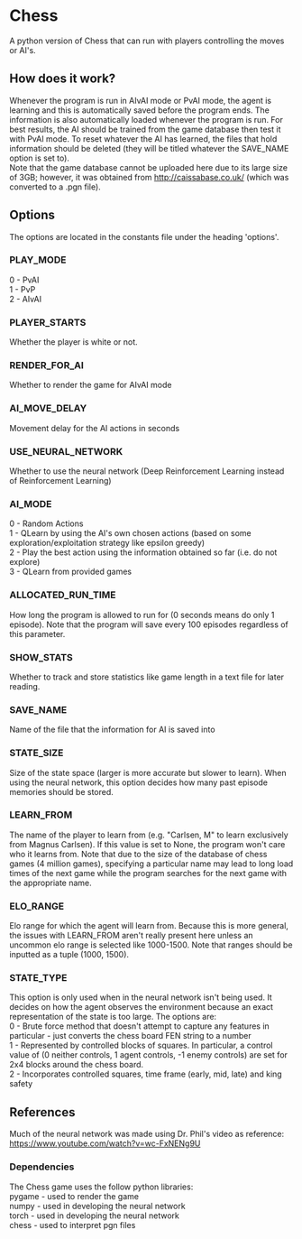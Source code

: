 # Chess
A python version of Chess that can run with players controlling the moves or AI's.

## How does it work?
Whenever the program is run in AIvAI mode or PvAI mode, the agent is learning and this is automatically saved before the program ends. The information is also automatically loaded whenever the program is run. For best results, the AI should be trained from the game database then test it with PvAI mode. To reset whatever the AI has learned, the files that hold information should be deleted (they will be titled whatever the SAVE_NAME option is set to).  
Note that the game database cannot be uploaded here due to its large size of 3GB; however, it was obtained from http://caissabase.co.uk/ (which was converted to a .pgn file).

## Options
The options are located in the constants file under the heading 'options'. 

### PLAY_MODE
0 - PvAI  
1 - PvP  
2 - AIvAI
### PLAYER_STARTS
Whether the player is white or not.
### RENDER_FOR_AI
Whether to render the game for AIvAI mode
### AI_MOVE_DELAY
Movement delay for the AI actions in seconds
### USE_NEURAL_NETWORK
Whether to use the neural network (Deep Reinforcement Learning instead of Reinforcement Learning)
### AI_MODE
0 - Random Actions  
1 - QLearn by using the AI's own chosen actions (based on some exploration/exploitation strategy like epsilon greedy)  
2 - Play the best action using the information obtained so far (i.e. do not explore)  
3 - QLearn from provided games
### ALLOCATED_RUN_TIME
How long the program is allowed to run for (0 seconds means do only 1 episode). Note that the program will save every 100 episodes regardless of this parameter.
### SHOW_STATS
Whether to track and store statistics like game length in a text file for later reading.
### SAVE_NAME
Name of the file that the information for AI is saved into
### STATE_SIZE
Size of the state space (larger is more accurate but slower to learn). When using the neural network, this option decides how many past episode memories should be stored.
### LEARN_FROM
The name of the player to learn from (e.g. "Carlsen, M" to learn exclusively from Magnus Carlsen). If this value is set to None, the program won't care who it learns from. Note that due to the size of the database of chess games (4 million games), specifying a particular name may lead to long load times of the next game while the program searches for the next game with the appropriate name.
### ELO_RANGE
Elo range for which the agent will learn from. Because this is more general, the issues with LEARN_FROM aren't really present here unless an uncommon elo range is selected like 1000-1500. Note that ranges should be inputted as a tuple (1000, 1500).
### STATE_TYPE
This option is only used when in the neural network isn't being used. It decides on how the agent observes the environment because an exact representation of the state is too large. The options are:  
0 - Brute force method that doesn't attempt to capture any features in particular - just converts the chess board FEN string to a number  
1 - Represented by controlled blocks of squares. In particular, a control value of (0 neither controls, 1 agent controls, -1 enemy controls) are set for 2x4 blocks around the chess board.  
2 - Incorporates controlled squares, time frame (early, mid, late) and king safety  

## References
Much of the neural network was made using Dr. Phil's video as reference: https://www.youtube.com/watch?v=wc-FxNENg9U
### Dependencies
The Chess game uses the follow python libraries:  
pygame - used to render the game  
numpy - used in developing the neural network  
torch - used in developing the neural network  
chess - used to interpret pgn files
